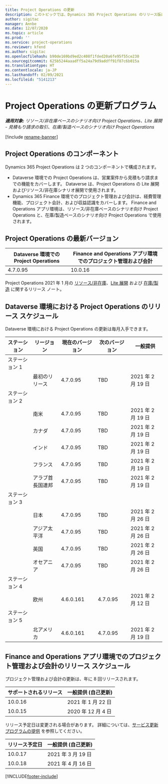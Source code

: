 ```yaml
---
title: Project Operations の更新
description: このトピックでは、Dynamics 365 Project Operations のリリース版について情報を提供します。
author: sigitac
manager: Annbe
ms.date: 12/07/2020
ms.topic: article
ms.prod: ''
ms.service: project-operations
ms.reviewer: kfend
ms.author: sigitac
ms.openlocfilehash: b90de169bd9ed2c408f1fded20a6fe95f55ce230
ms.sourcegitcommit: 625b5244aaadff5a24a79d9addff91f87c6b015a
ms.translationtype: HT
ms.contentlocale: ja-JP
ms.lasthandoff: 02/09/2021
ms.locfileid: "5141213"
---
```

# <a name="project-operations-updates"></a>Project Operations の更新プログラム

_**適用対象:** リソース/非在庫ベースのシナリオ向け Project Operations、Lite 展開 - 見積もり請求の取引、在庫/製造ベースのシナリオ向け Project Operations_

[!include [rename-banner](~/includes/cc-data-platform-banner.md)]

## <a name="project-operations-components"></a>Project Operations のコンポーネント

Dynamics 365 Project Operations は 2 つのコンポーネントで構成されます。

- Dataverse 環境での Project Operations は、営業案件から見積もり請求までの機能をカバーします。 Dataverse は、Project Operations の Lite 展開およびリソース/非在庫シナリオ展開で使用されます。
- Dynamics 365 Finance 環境でのプロジェクト管理および会計は、経費管理機能、プロジェクト会計、および収益認識をカバーします。 Finance and Operations アプリ環境は、リソース/非在庫ベースのシナリオ向け Project Operations と、在庫/製造ベースのシナリオ向け Project Operations で使用されます。

## <a name="project-operations-latest-version"></a>Project Operations の最新バージョン

| Dataverse 環境での Project Operations | Finance and Operations アプリ環境でのプロジェクト管理および会計 |
| --- | --- |
| 4.7.0.95 | 10.0.16 |

Project Operations 2021 年 1 月の [リソース/非在庫](whats-new-feb-2021-resource-based.md)、[Lite 展開](../pro/whats-new/whats-new-feb-2021-lite.md) および [在庫/製造](../prod-pma/whats-new/whats-new-jan-2021-stocked.md) に関するリリース ノート。

## <a name="release-schedule-for-project-operations-on-dataverse-environment"></a>Dataverse 環境における Project Operations のリリース スケジュール

Dataverse 環境における Project Operations の更新は毎月入手できます。 

| ステーション   | リージョン        | 現在のバージョン | 次のバージョン | 一般提供 |
|-----------|---------------|-----------------|--------------|---------------------|
| ステーション 1 |   &nbsp;      |    &nbsp;       | &nbsp;       |      &nbsp;         |
|   &nbsp;  | 最初のリリース |  4.7.0.95       | TBD     | 2021 年 2 月 19 日           |
| ステーション 2 |   &nbsp;      |    &nbsp;       | &nbsp;       |      &nbsp;         |
|   &nbsp;  | 南米 |  4.7.0.95       | TBD     | 2021 年 2 月 19 日           |
|    &nbsp; | カナダ        |  4.7.0.95       | TBD     | 2021 年 2 月 19 日           |
|   &nbsp;  | インド         |  4.7.0.95       | TBD     | 2021 年 2 月 19 日           |
|   &nbsp;  | フランス         |  4.7.0.95       | TBD     | 2021 年 2 月 19 日           |
|   &nbsp;  | アラブ首長国連邦         |  4.7.0.95       | TBD     | 2021 年 2 月 19 日           |
| ステーション 3  |      &nbsp;   |     &nbsp;      |     &nbsp;   |      &nbsp;         |
|   &nbsp;  | 日本         |  4.7.0.95       | TBD     | 2021 年 2 月 26 日           |
|   &nbsp;  | アジア太平洋  |  4.7.0.95       | TBD     | 2021 年 2 月 26 日           |
|   &nbsp;  | 英国 |  4.7.0.95       | TBD     | 2021 年 2 月 26 日           |
|   &nbsp;  | オセアニア       |  4.7.0.95       | TBD     | 2021 年 2 月 26 日           |
| ステーション 4 |     &nbsp;    |     &nbsp;      |     &nbsp;   |      &nbsp;         |
|   &nbsp;  | 欧州        |  4.6.0.161       | 4.7.0.95     | 2021 年 2 月 12 日           |
| ステーション 5 |     &nbsp;    |     &nbsp;      |     &nbsp;   |      &nbsp;         |
|   &nbsp;  | 北アメリカ |  4.6.0.161       | 4.7.0.95     | 2021 年 2 月 19 日           |

## <a name="release-schedule-for-project-management-and-accounting-in-the-finance-and-operations-apps-environment"></a>Finance and Operations アプリ環境でのプロジェクト管理および会計のリリース スケジュール

プロジェクト管理および会計の更新は、年に 8 回リリースされます。

| サポートされるリリース | 一般提供 (自己更新) |
| --- | --- |
| 10.0.16 | 2021 年 1 月 22 日 |
| 10.0.15 | 2020 年 12 月 4 日 |


リリース予定日は変更される場合があります。 詳細については、[サービス更新プログラムの提供](https://docs.microsoft.com/dynamics365/fin-ops-core/fin-ops/get-started/public-preview-releases?toc=/dynamics365/finance/toc.json) を参照してください。

| リリース予定日 | 一般提供 (自己更新) |
| --- | --- |
| 10.0.17 | 2021 年 3 月 19 日 |
| 10.0.18 | 2021 年 4 月 16 日 |


[!INCLUDE[footer-include](../includes/footer-banner.md)]